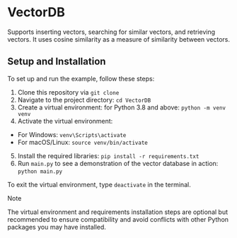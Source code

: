 # VectorDB

Supports inserting vectors, searching for similar vectors, and retrieving vectors. It uses cosine similarity as a measure of similarity between vectors.

## Setup and Installation
To set up and run the example, follow these steps:

1. Clone this repository via `git clone`
2. Navigate to the project directory: `cd VectorDB`
3. Create a virtual environment: for Python 3.8 and above: `python -m venv venv`
4. Activate the virtual environment:
- For Windows: `venv\Scripts\activate`
- For macOS/Linux: `source venv/bin/activate`
5. Install the required libraries: `pip install -r requirements.txt`
6. Run `main.py` to see a demonstration of the vector database in action: `python main.py`

To exit the virtual environment, type `deactivate` in the terminal.

> [!NOTE]
> The virtual environment and requirements installation steps are optional but recommended to ensure compatibility and avoid conflicts with other Python packages you may have installed.
